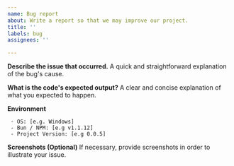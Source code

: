 ```yaml
---
name: Bug report
about: Write a report so that we may improve our project.
title: ''
labels: bug
assignees: ''

---
```


**Describe the issue that occurred.**
A quick and straightforward explanation of the bug's cause.

**What is the code's expected output?**
A clear and concise explanation of what you expected to happen.

**Environment**
```os
 - OS: [e.g. Windows]
 - Bun / NPM: [e.g v1.1.12]
 - Project Version: [e.g 0.0.5]
```

**Screenshots (Optional)**
If necessary, provide screenshots in order to illustrate your issue.
